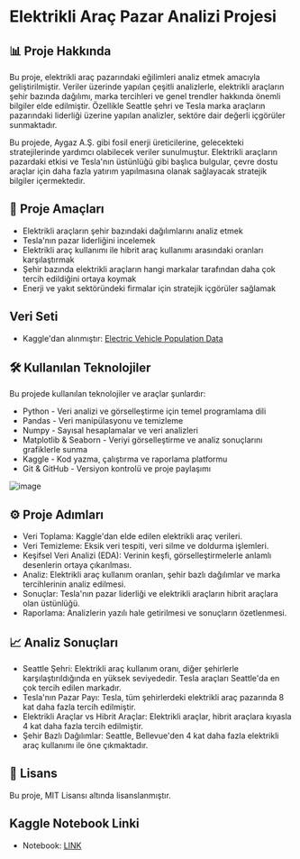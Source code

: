 # Elektrikli Araç Pazar Analizi Projesi
## 📊 Proje Hakkında
Bu proje, elektrikli araç pazarındaki eğilimleri analiz etmek amacıyla geliştirilmiştir. Veriler üzerinde yapılan çeşitli analizlerle, elektrikli araçların şehir bazında dağılımı, marka tercihleri ve genel trendler hakkında önemli bilgiler elde edilmiştir. Özellikle Seattle şehri ve Tesla marka araçların pazarındaki liderliği üzerine yapılan analizler, sektöre dair değerli içgörüler sunmaktadır.

Bu projede, Aygaz A.Ş. gibi fosil enerji üreticilerine, gelecekteki stratejilerinde yardımcı olabilecek veriler sunulmuştur. Elektrikli araçların pazardaki etkisi ve Tesla'nın üstünlüğü gibi başlıca bulgular, çevre dostu araçlar için daha fazla yatırım yapılmasına olanak sağlayacak stratejik bilgiler içermektedir.

## 🚀 Proje Amaçları
- Elektrikli araçların şehir bazındaki dağılımlarını analiz etmek
- Tesla'nın pazar liderliğini incelemek
- Elektrikli araç kullanımı ile hibrit araç kullanımı arasındaki oranları karşılaştırmak
- Şehir bazında elektrikli araçların hangi markalar tarafından daha çok tercih edildiğini ortaya koymak
- Enerji ve yakıt sektöründeki firmalar için stratejik içgörüler sağlamak

## Veri Seti
- Kaggle'dan alınmıştır: [Electric Vehicle Population Data](https://www.kaggle.com/datasets/mariusborel/electric-vhicule-population-data)

## 🛠️ Kullanılan Teknolojiler
Bu projede kullanılan teknolojiler ve araçlar şunlardır:

- Python - Veri analizi ve görselleştirme için temel programlama dili
- Pandas - Veri manipülasyonu ve temizleme
- Numpy - Sayısal hesaplamalar ve veri analizleri
- Matplotlib & Seaborn - Veriyi görselleştirme ve analiz sonuçlarını grafiklerle sunma
- Kaggle - Kod yazma, çalıştırma ve raporlama platformu
- Git & GitHub - Versiyon kontrolü ve proje paylaşımı

![image](https://github.com/user-attachments/assets/8bdc30dd-94ab-4f3a-ba49-0f45db6e80c2)

## ⚙️ Proje Adımları
- Veri Toplama: Kaggle'dan elde edilen elektrikli araç verileri.
- Veri Temizleme: Eksik veri tespiti, veri silme ve doldurma işlemleri.
- Keşifsel Veri Analizi (EDA): Verinin keşfi, görselleştirmelerle anlamlı desenlerin ortaya çıkarılması.
- Analiz: Elektrikli araç kullanım oranları, şehir bazlı dağılımlar ve marka tercihlerinin analiz edilmesi.
- Sonuçlar: Tesla'nın pazar liderliği ve elektrikli araçların hibrit araçlara olan üstünlüğü.
- Raporlama: Analizlerin yazılı hale getirilmesi ve sonuçların özetlenmesi.

## 📈 Analiz Sonuçları
- Seattle Şehri: Elektrikli araç kullanım oranı, diğer şehirlerle karşılaştırıldığında en yüksek seviyededir. Tesla araçları Seattle'da en çok tercih edilen markadır.
- Tesla'nın Pazar Payı: Tesla, tüm şehirlerdeki elektrikli araç pazarında 8 kat daha fazla tercih edilmiştir.
- Elektrikli Araçlar vs Hibrit Araçlar: Elektrikli araçlar, hibrit araçlara kıyasla 4 kat daha fazla tercih edilmiştir.
- Şehir Bazlı Dağılımlar: Seattle, Bellevue'den 4 kat daha fazla elektrikli araç kullanımı ile öne çıkmaktadır.

## 📄 Lisans
Bu proje, MIT Lisansı altında lisanslanmıştır.

## Kaggle Notebook Linki
- Notebook: [LINK](https://www.kaggle.com/code/metinyurdev/electricvehicleanalysisproject)


